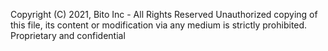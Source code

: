 Copyright (C) 2021, Bito Inc - All Rights Reserved
Unauthorized copying of this file, its content or 
modification via any medium is strictly prohibited.
Proprietary and confidential
